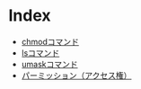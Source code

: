 # Index

- [chmodコマンド](command/chmod.md)
- [lsコマンド](command/ls.md)
- [umaskコマンド](command/umask.md)
- [パーミッション（アクセス権）](command/permission.md)
